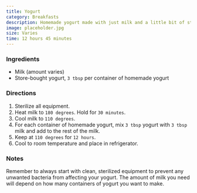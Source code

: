 ```yaml
---
title: Yogurt
category: Breakfasts
description: Homemade yogurt made with just milk and a little bit of store-bought yogurt. Perfect for a healthy breakfast or snack.
image: placeholder.jpg
size: Varies
time: 12 hours 45 minutes
---
```


### Ingredients

* Milk (amount varies)
* Store-bought yogurt, `3 tbsp` per container of homemade yogurt

### Directions

1. Sterilize all equipment.
2. Heat milk to `180 degrees`. Hold for `30 minutes`.
3. Cool milk to `110 degrees`.
4. For each container of homemade yogurt, mix `3 tbsp` yogurt with `3 tbsp` milk and add to the rest of the milk.
5. Keep at `110 degrees` for `12 hours`.
6. Cool to room temperature and place in refrigerator.

### Notes

Remember to always start with clean, sterilized equipment to prevent any unwanted bacteria from affecting your yogurt. The amount of milk you need will depend on how many containers of yogurt you want to make.